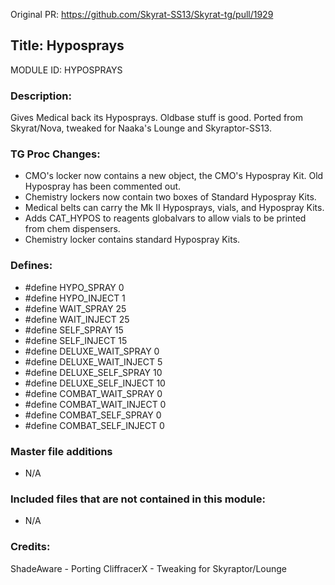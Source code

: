 Original PR: https://github.com/Skyrat-SS13/Skyrat-tg/pull/1929

## Title: Hyposprays

MODULE ID: HYPOSPRAYS

### Description:

Gives Medical back its Hyposprays. Oldbase stuff is good.  Ported from Skyrat/Nova, tweaked for Naaka's Lounge and Skyraptor-SS13.

### TG Proc Changes:

- CMO's locker now contains a new object, the CMO's Hypospray Kit. Old Hypospray has been commented out.
- Chemistry lockers now contain two boxes of Standard Hypospray Kits.
- Medical belts can carry the Mk II Hyposprays, vials, and Hypospray Kits.
- Adds CAT_HYPOS to reagents globalvars to allow vials to be printed from chem dispensers.
- Chemistry locker contains standard Hypospray Kits.

### Defines:

- #define HYPO_SPRAY 0
- #define HYPO_INJECT 1
- #define WAIT_SPRAY 25
- #define WAIT_INJECT 25
- #define SELF_SPRAY 15
- #define SELF_INJECT 15
- #define DELUXE_WAIT_SPRAY 0
- #define DELUXE_WAIT_INJECT 5
- #define DELUXE_SELF_SPRAY 10
- #define DELUXE_SELF_INJECT 10
- #define COMBAT_WAIT_SPRAY 0
- #define COMBAT_WAIT_INJECT 0
- #define COMBAT_SELF_SPRAY 0
- #define COMBAT_SELF_INJECT 0

### Master file additions

- N/A

### Included files that are not contained in this module:

- N/A

### Credits:

ShadeAware - Porting
CliffracerX - Tweaking for Skyraptor/Lounge